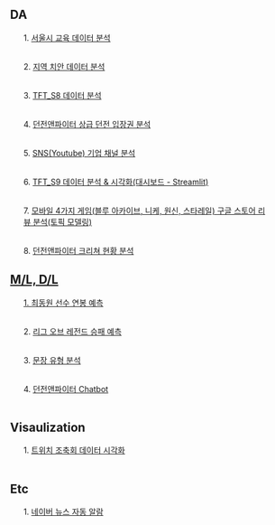 

<ul>

<ul><h2> DA </h2>
<ul>1. <a href = "서울시_교육_데이터분석/"> 서울시 교육 데이터 분석 </a></ul></br>
<ul>2. <a href = "2023_지역_치안_데이터_분석/">  지역 치안 데이터 분석 </a></ul></br>
<ul>3. <a href = "TFT/">  TFT_S8 데이터 분석 </a></ul></br>
<ul>4. <a href = "던전앤파이터/"> 던전앤파이터 상급 던전 입장권 분석 </a></ul></br>
<ul>5. <a href = "Final_PJT_Team3/"> SNS(Youtube) 기업 채널 분석 </a></ul></br>
<ul>6. <a href = "TFT_S9/"> TFT_S9 데이터 분석 & 시각화(대시보드 - Streamlit) </a></ul></br>
<ul>7. <a href = "모바일게임_리뷰_토픽모델링/"> 모바일 4가지 게임(블루 아카이브, 니케, 원신, 스타레일) 구글 스토어 리뷰 분석(토픽 모델링) </a></ul></br>
<ul>8. <a href = "https://github.com/LSH0414/DNF_Creature_DA"> 던전앤파이터 크리쳐 현황 분석 </ul>



</ul>

<ul><h2> M/L, D/L </h2>
<ul>1. <a href = "최동원_연봉_예측/"> 최동원 선수 연봉 예측 </a></ul></br>
<ul>2. <a href = "리그오브레전드_승부_예측/">  리그 오브 레전드 승패 예측 </a></ul></br>
<ul>3. <a href = "문장_유형_분류_예측/">  문장 유형 분석 </a></ul></br>
<ul>4. <a href = "DnF_Chatbot/">  던전앤파이터 Chatbot </a></ul></br>

</ul>


<ul><h2>Visaulization</h2>
<ul>1. <a href = "트위치_조축회_데이터_시각화/">  트위치 조축회 데이터 시각화 </a></ul></br>

</ul>

<ul><h2>Etc</h2>
<ul>1. <a href = "AutoNewsPush/">  네이버 뉴스 자동 알람 </a></ul></br>

</ul>

